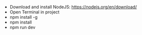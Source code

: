 - Download and install NodeJS: https://nodejs.org/en/download/
- Open Terminal in project
- npm install -g
- npm install
- npm run dev
